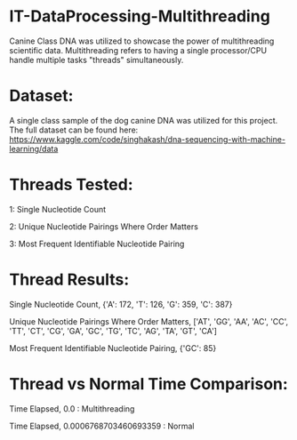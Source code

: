 # IT-DataProcessing-Multithreading

Canine Class DNA was utilized to showcase the power of multithreading scientific data.  Multithreading refers to having a single processor/CPU handle multiple tasks "threads" simultaneously.


# Dataset:
A single class sample of the dog canine DNA was utilized for this project.  The full dataset can be found here: https://www.kaggle.com/code/singhakash/dna-sequencing-with-machine-learning/data


# Threads Tested:
1: Single Nucleotide Count

2: Unique Nucleotide Pairings Where Order Matters

3: Most Frequent Identifiable Nucleotide Pairing


# Thread Results:
Single Nucleotide Count, {'A': 172, 'T': 126, 'G': 359, 'C': 387}

Unique Nucleotide Pairings Where Order Matters, ['AT', 'GG', 'AA', 'AC', 'CC', 'TT', 'CT', 'CG', 'GA', 'GC', 'TG', 'TC', 'AG', 'TA', 'GT', 'CA']

Most Frequent Identifiable Nucleotide Pairing, {'GC': 85}


# Thread vs Normal Time Comparison:
Time Elapsed, 0.0 : Multithreading

Time Elapsed, 0.0006768703460693359 : Normal
